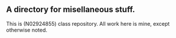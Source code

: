 ## A directory for misellaneous stuff. 
This is (N02924855) class repository. All work here is mine, except otherwise noted.
